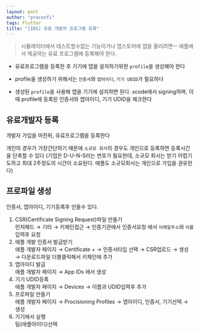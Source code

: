 ```yaml
---
layout: post
author: "praconfi"
tags: Flutter
title: "[IOS] 유료 개발자 프로그램 등록"
---
```


> 시뮬레이터에서 테스트할수없는 기능이거나 앱스토어에 앱을 올리려면ㅡ 애플에서 제공하는 유료 프로그램에 등록해야 한다. 



- 유료프로그램을 등록한 후 기기에 앱을 설치하기위한 `profile`을 생성해야 한다

- profile을 생성하기 위해서는 `인증서`와 `앱아이디`, `기기 UDID`가 필요하다

- 생성된 `profile`을 사용해 앱을 기기에 설치하면 된다. xcode에서 signing하며, 이때 profile에 등록된 인증서와 앱아이디, 기기 UDID을 체크한다

## 유료개발자 등록

개발자 가입을 마친뒤, 유료프로그램을 등록한다

개인의 경우가 가장간단하기 때문에 `소규모 회사`의 경우도 개인으로 등록하면 등록시간을 단축할 수 있다 (기업은 D-U-N-S라는 번호가 필요한데, 소규모 회사는 받기 어렵기도하고 최대 2주정도의 시간이 소요된다. 애플도 소규모회사는 개인으로 가입을 권유한다)

## 프로파일 생성

인증서, 앱아이디, 기기등록후 만들수 있다. 

1. CSR(Certificate Signing Request)파일 만들기  
런처패드 → 기타 → 키체인접근 → 인증기관에서 인증서요청 에서 `이메일주소`와 `이름` 입력후 요청
2. 애플 개발 인증서 발급받기  
애플 개발자 페이지 →  Certificate + → 인증서타입 선택 → CSR업로드 → 생성 → 다운로드파일 더블클릭해서 키체인에 추가
3. 앱아이디 발급  
애플 개발자 페이지 → App IDs 에서 생성
4. 기기 UDID등록  
애플 개발자 페이지 → Devices → 이름과 UDID입력후 추가
5. 프로파일 만들기  
애플 개발자 페이지 → Procisioning Profiles → 앱아이디, 인증서, 기기선택 → 생성
6. 기기에서 실행  
팀(애플아이디)선택